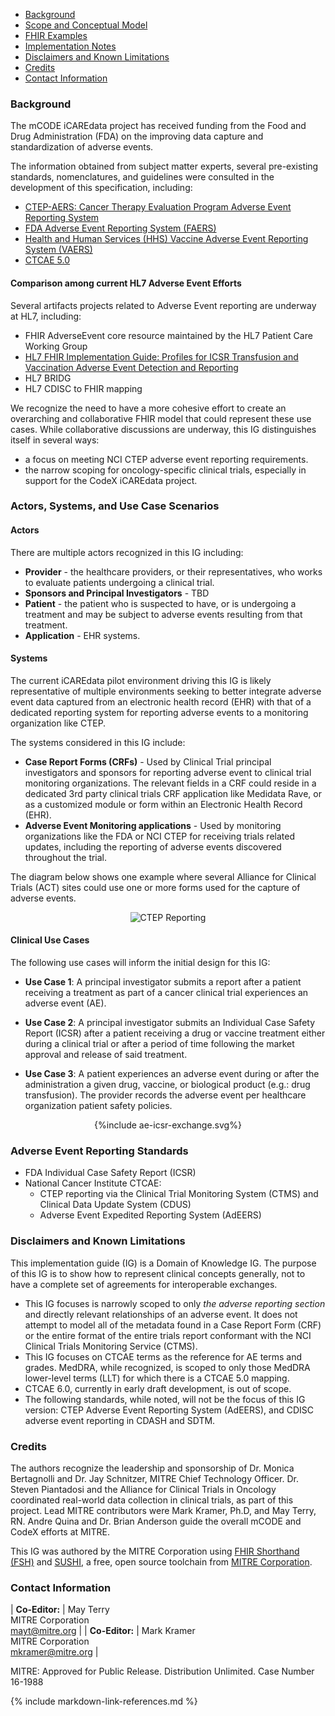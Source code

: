 <style>
    table.mcode-table, .mcode-table tr, .mcode-table td {
        border: 1px solid #ccc;
        border-collapse: collapse;
    }
</style>

<div xmlns="http://www.w3.org/1999/xhtml" xmlns:xsi="http://www.w3.org/2001/XMLSchema-instance" xsi:schemaLocation="http://hl7.org/fhir ../../input-cache/schemas-r5/fhir-single.xsd" markdown="1">

* [Background](#background)
* [Scope and Conceptual Model](#scope-and-conceptual-model)
* [FHIR Examples](examples.html)
* [Implementation Notes](implementation.html)
* [Disclaimers and Known Limitations](#disclaimers-and-known-limitations)
* [Credits](#credits)
* [Contact Information](#contact-information)

### Background

The mCODE iCAREdata project has received funding from the Food and Drug Administration (FDA) on the improving data capture and standardization of adverse events. 

The information obtained from subject matter experts, several pre-existing standards, nomenclatures, and guidelines were consulted in the development of this specification, including:

* [CTEP-AERS: Cancer Therapy Evaluation Program Adverse Event Reporting System](https://ctep.cancer.gov/protocolDevelopment/electronic_applications/adverse_events.htm)
* [FDA Adverse Event Reporting System (FAERS)](https://open.fda.gov/data/faers/)
* [Health and Human Services (HHS) Vaccine Adverse Event Reporting System (VAERS)](https://vaers.hhs.gov/)
* [CTCAE 5.0](https://ctep.cancer.gov/protocoldevelopment/electronic_applications/docs/CTCAE_v6_Solicitation_Brief_Overview.pdf)

#### Comparison among current HL7 Adverse Event Efforts

Several artifacts projects related to Adverse Event reporting are underway at HL7, including:
* FHIR AdverseEvent core resource maintained by the HL7 Patient Care Working Group
* [HL7 FHIR Implementation Guide: Profiles for ICSR Transfusion and Vaccination Adverse Event Detection and Reporting](https://build.fhir.org/ig/HL7/fhir-icsr-ae-reporting/branches/main/index.html)
* HL7 BRIDG
* HL7 CDISC to FHIR mapping

We recognize the need to have a more cohesive effort to create an overarching and collaborative FHIR model that could represent these use cases. While collaborative discussions are underway, this IG distinguishes itself in several ways:
* a focus on meeting NCI CTEP adverse event reporting requirements.
* the narrow scoping for oncology-specific clinical trials, especially in support for the CodeX iCAREdata project.


### Actors, Systems, and Use Case Scenarios


#### Actors

There are multiple actors recognized in this IG including:

* **Provider** - the healthcare providers, or their representatives, who works to evaluate patients undergoing a clinical trial.
* **Sponsors and Principal Investigators** - TBD
* **Patient** - the patient who is suspected to have, or is undergoing a treatment and may be subject to adverse events resulting from that treatment.
* **Application** - EHR systems.

#### Systems

The current iCAREdata pilot environment driving this IG is likely representative of multiple environments seeking to better integrate adverse event data captured from an electronic health record (EHR) with that of a dedicated reporting system for reporting adverse events to a monitoring organization like CTEP. 

The systems considered in this IG include:

* **Case Report Forms (CRFs)** - Used by Clinical Trial principal investigators and sponsors for reporting adverse event to clinical trial monitoring organizations. The relevant fields in a CRF could reside in a dedicated 3rd party clinical trials CRF application like Medidata Rave, or as a customized module or form within an Electronic Health Record (EHR).
* **Adverse Event Monitoring applications** - Used by monitoring organizations like the FDA or NCI CTEP for receiving trials related updates, including the reporting of adverse events discovered throughout the trial.

The diagram below shows one example where several Alliance for Clinical Trials (ACT) sites could use one or more forms used for the capture of adverse events.

<div style="text-align: center;">
<img src="CTEP-CTReporting-SystemsDiagram.png" alt="CTEP Reporting" />
</div>

#### Clinical Use Cases

The following use cases will inform the initial design for this IG:

* **Use Case 1**: A principal investigator submits a report after a patient receiving a treatment as part of a cancer clinical trial experiences an adverse event (AE).

* **Use Case 2**: A principal investigator submits an Individual Case Safety Report (ICSR) after a patient receiving a drug or vaccine treatment either during a clinical trial or after a period of time following the market approval and release of said treatment.

* **Use Case 3**: A patient experiences an adverse event during or after the administration a given drug, vaccine, or biological product (e.g.: drug transfusion). The provider records the adverse event per healthcare organization patient safety policies.



<!-- If the image below is not wrapped in a div tag, the publisher tries to wrap text around the image, which is not desired. -->
<div style="text-align: center;">{%include ae-icsr-exchange.svg%}</div>
<p></p>
<p></p>

### Adverse Event Reporting Standards

* FDA Individual Case Safety Report (ICSR)
* National Cancer Institute CTCAE:
  * CTEP reporting via the Clinical Trial Monitoring System (CTMS) and Clinical Data Update System (CDUS)
  * Adverse Event Expedited Reporting System (AdEERS)



### Disclaimers and Known Limitations

This implementation guide (IG) is a Domain of Knowledge IG. The purpose of this IG is to show how to represent clinical concepts generally, not to have a complete set of agreements for interoperable exchanges.

* This IG focuses is narrowly scoped to only _the adverse reporting section_ and directly relevant relationships of an adverse event.  It does not attempt to model all of the metadata found in a Case Report Form (CRF) or the entire format of the entire trials report conformant with the NCI Clinical Trials Monitoring Service (CTMS). 
* This IG focuses on CTCAE terms as the reference for AE terms and grades. MedDRA, while recognized, is scoped to only those MedDRA lower-level terms (LLT) for which there is a CTCAE 5.0 mapping.
* CTCAE 6.0, currently in early draft development, is out of scope.
* The following standards, while noted, will not be the focus of this IG version: CTEP Adverse Event Reporting System (AdEERS), and CDISC adverse event reporting in CDASH and SDTM.

### Credits

The authors recognize the leadership and sponsorship of Dr. Monica Bertagnolli and Dr. Jay Schnitzer, MITRE Chief Technology Officer. Dr. Steven Piantadosi and the Alliance for Clinical Trials in Oncology coordinated real-world data collection in clinical trials, as part of this project. Lead MITRE contributors were Mark Kramer, Ph.D, and May Terry, RN. Andre Quina and Dr. Brian Anderson guide the overall mCODE and CodeX efforts at MITRE. 

This IG was authored by the MITRE Corporation using [FHIR Shorthand (FSH)](http://hl7.org/fhir/uv/shorthand/) and [SUSHI](https://fshschool.org), a free, open source toolchain from [MITRE Corporation](https://www.mitre.org/).

### Contact Information


| **Co-Editor:**         | May Terry<br>MITRE Corporation<br>[mayt@mitre.org] |
| **Co-Editor:**         | Mark Kramer<br>MITRE Corporation<br>[mkramer@mitre.org]          |

[mayt@mitre.org]: mailto:mayt@mitre.org
[mkramer@mitre.org]: mailto:mkramer@mitre.org

MITRE: Approved for Public Release. Distribution Unlimited. Case Number 16-1988

</div>

{% include markdown-link-references.md %}